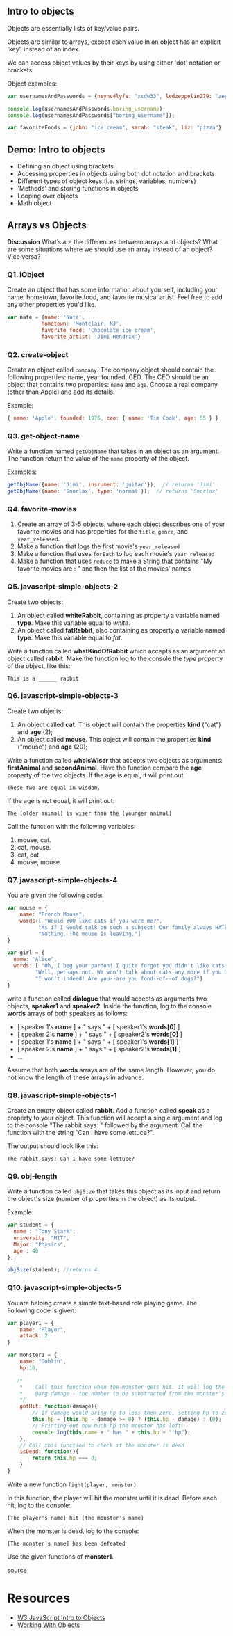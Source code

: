 ## Intro to objects
Objects are essentially lists of key/value pairs.

Objects are similar to arrays, except each value in an object has an explicit 'key', instead of an index.

We can access object values by their keys by using either 'dot' notation or brackets.

Object examples:
```js
var usernamesAndPasswords = {nsync4lyfe: "xsdw33", ledzeppelin279: "zep745", boring_username: "df3rds", jimbo233: "uwe9292"}

console.log(usernamesAndPasswords.boring_username);
console.log(usernamesAndPasswords["boring_username"]);

```

```js
var favoriteFoods = {john: "ice cream", sarah: "steak", liz: "pizza"}
```

## Demo: Intro to objects
- Defining an object using brackets
- Accessing properties in objects using both dot notation and brackets
- Different types of object keys (i.e. strings, variables, numbers)
- 'Methods' and storing functions in objects
- Looping over objects
- Math object

## Arrays vs Objects
**Discussion** What’s are the differences between arrays and objects? What are some situations where we should use an array instead of an object? Vice versa?


### Q1. iObject

Create an object that has some information about yourself, including your name, hometown, favorite food, and favorite musical artist. Feel free to add any other properties you'd like.

 ```js
var nate = {name: 'Nate',
            hometown: 'Montclair, NJ',
            favorite_food: 'Chocolate ice cream',
            favorite_artist: 'Jimi Hendrix'}
```

### Q2. create-object

Create an object called `company`. The company object should contain the following properties: name, year founded, CEO. The CEO should be an object that contains two properties: `name` and `age`. Choose a real company (other than Apple) and add its details.

Example:
```javascript
{ name: 'Apple', founded: 1976, ceo: { name: 'Tim Cook', age: 55 } }
```
### Q3. get-object-name

Write a function named `getObjName` that takes in an object as an argument. The function return the value of the `name` property of the object.

Examples:
```javascript
getObjName({name: 'Jimi', insrument: 'guitar'});  // returns 'Jimi'
getObjName({name: 'Snorlax', type: 'normal'});  // returns 'Snorlax'
```

### Q4. favorite-movies

 1. Create an array of 3-5 objects, where each object describes one of your favorite movies and has properties for the `title`, `genre`, and `year_released`.
 2. Make a function that logs the first movie's `year_released`
 3. Make a function that uses `forEach` to log each movie's `year_released`
 4. Make a function that uses `reduce` to make a String that contains "My favorite movies are : " and then the list of the movies' names

### Q5. javascript-simple-objects-2

Create two objects:
1. An object called **whiteRabbit**, containing as property a variable named **type**. Make this variable equal to *white*.
2. An object called **fatRabbit**, also containing as property a variable named **type**. Make this variable equal to *fat*.

Write a function called **whatKindOfRabbit** which accepts as an argument an object called **rabbit**. Make the function log to the console the *type* property of the object, like this:


```
This is a ______ rabbit
```

### Q6. javascript-simple-objects-3

Create two objects:
1. An object called **cat**. This object will contain the properties **kind** ("cat") and **age** (2);
2. An object called **mouse**. This object will contain the properties **kind** ("mouse") and **age** (20);

Write a function called **whoIsWiser** that accepts two objects as arguments: **firstAnimal** and **secondAnimal**. Have the function compare the **age** property of the two objects. If the age is equal, it
will print out
```
These two are equal in wisdom.
```
 If the age is not equal, it will print out:

```
The [older animal] is wiser than the [younger animal]
```

Call the function with the following variables:
1. mouse, cat.
2. cat, mouse.
3. cat, cat.
4. mouse, mouse.

### Q7. javascript-simple-objects-4

You are given the following code:
```javascript
var mouse = {
    name: "French Mouse",
    words:[ "Would YOU like cats if you were me?",
          "As if I would talk on such a subject! Our family always HATED cats: nasty, low, vulgar things! Don't let me hear their name again!",
          "Nothing. The mouse is leaving."]
}

var girl = {
  name: "Alice",
  words: [ "Oh, I beg your pardon! I quite forgot you didn't like cats. ",
         "Well, perhaps not. We won't talk about cats any more if you'd rather not.",
         "I won't indeed! Are you--are you fond--of--of dogs?"]
}
```

write a function called **dialogue** that would accepts as arguments two objects, **speaker1** and **speaker2**. Inside the function, log to the console **words** arrays of both speakers as follows:


- [ speaker 1's **name** ] + " says " + [ speaker1's **words[0]** ]
- [ speaker 2's **name** ] + " says " + [ speaker2's **words[0]** ]
- [ speaker 1's **name** ] + " says " + [ speaker1's **words[1]** ]
- [ speaker 2's **name** ] + " says " + [ speaker2's **words[1]** ]
- ...

Assume that both **words** arrays are of the same length. However, you do not know the length of these arrays in advance.

### Q8. javascript-simple-objects-1

Create an empty object called **rabbit**. Add a function called **speak** as a property to your object. This function will accept a single argument and log to the console "The rabbit says: " followed by the argument. Call the function with the string "Can I have some lettuce?".

The output should look like this:
```
The rabbit says: Can I have some lettuce?
```
### Q9. obj-length

Write a function called `objSize` that takes this object as its input and return the object's size (number of properties in the object) as its output.

Example:
```js
var student = {
  name : "Tony Stark",
  university: "MIT",
  Major: "Physics",
  age : 40
};

objSize(student); //returns 4
```
### Q10. javascript-simple-objects-5

You are helping create a simple text-based role playing game. The Following code is given:

```javascript
var player1 = {
    name: "Player",
    attack: 2
}

var monster1 = {
    name: "Goblin",
    hp:10,

   /*
    *    Call this function when the monster gets hit. It will log the monster's remaining hp to the console
    *    @arg damage - the number to be substracted from the monster's hp
    */
    gotHit: function(damage){
        // If damage would bring hp to less then zero, setting hp to zero
        this.hp = (this.hp - damage >= 0) ? (this.hp - damage) : (0);
        // Printing out how much hp the monster has left
        console.log(this.name + " has " + this.hp + " hp");
    },
    // Call this function to check if the monster is dead
    isDead: function(){
        return this.hp === 0;
    }
}
```

Write a new function `fight(player, monster)`

In this function, the player will hit the monster until it is dead. Before each hit, log to the console:
```
[The player's name] hit [the monster's name]
```
 When the monster is dead, log to the console:
```
[The monster's name] has been defeated
```

Use the given functions of **monster1**.


[source](https://github.com/C4Q/AC3.1/tree/master/lessons/javascript-fundamentals/objects-and-arrays)


# Resources
- [W3 JavaScript Intro to Objects](http://www.w3schools.com/js/js_objects.asp)
- [Working With Objects](https://developer.mozilla.org/en-US/docs/Web/JavaScript/Guide/Working_with_Objects)
